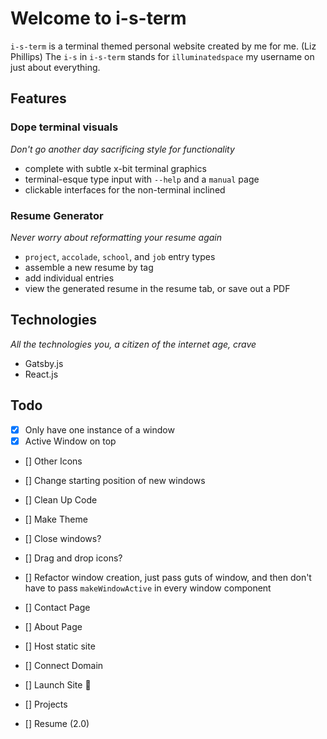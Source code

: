 # Welcome to i-s-term

`i-s-term` is a terminal themed personal website created by me for me. (Liz Phillips)
The `i-s` in `i-s-term` stands for `illuminatedspace` my username on just about everything.

## Features

### Dope terminal visuals

_Don't go another day sacrificing style for functionality_

- complete with subtle x-bit terminal graphics
- terminal-esque type input with `--help` and a `manual` page
- clickable interfaces for the non-terminal inclined

### Resume Generator

_Never worry about reformatting your resume again_

- `project`, `accolade`, `school`, and `job` entry types
- assemble a new resume by tag
- add individual entries
- view the generated resume in the resume tab, or save out a PDF

## Technologies

_All the technologies you, a citizen of the internet age, crave_

- Gatsby.js
- React.js

## Todo

- [x] Only have one instance of a window
- [x] Active Window on top
- [] Other Icons
- [] Change starting position of new windows
- [] Clean Up Code
- [] Make Theme

- [] Close windows?
- [] Drag and drop icons?
- [] Refactor window creation, just pass guts of window, and then don't have to pass `makeWindowActive` in every window component
- [] Contact Page
- [] About Page
- [] Host static site
- [] Connect Domain
- [] Launch Site 🎉
- [] Projects
- [] Resume (2.0)
